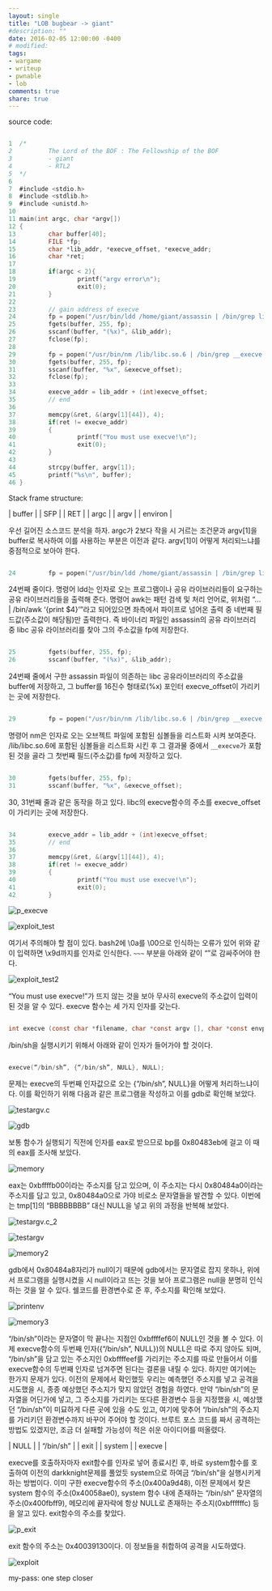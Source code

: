 ```yaml
---
layout: single
title: "LOB bugbear -> giant"
#description: ""
date: 2016-02-05 12:00:00 -0400
# modified: 
tags: 
- wargame
- writeup
- pwnable
- lob
comments: true
share: true
---
```


source code:

```c

1  /*
2          The Lord of the BOF : The Fellowship of the BOF
3          - giant
4          - RTL2
5  */
6  
7  #include <stdio.h>
8  #include <stdlib.h>
9  #include <unistd.h>
10 
11 main(int argc, char *argv[])
12 {
13         char buffer[40];
14         FILE *fp;
15         char *lib_addr, *execve_offset, *execve_addr;
16         char *ret;
17 
18         if(argc < 2){
19                 printf("argv error\n");
20                 exit(0);
21         }
22 
23         // gain address of execve
24         fp = popen("/usr/bin/ldd /home/giant/assassin | /bin/grep libc | /bin/awk '{print $4}'", "r");
25         fgets(buffer, 255, fp);
26         sscanf(buffer, "(%x)", &lib_addr);
27         fclose(fp);
28 
29         fp = popen("/usr/bin/nm /lib/libc.so.6 | /bin/grep __execve | /bin/awk '{print $1}'", "r");
30         fgets(buffer, 255, fp);
31         sscanf(buffer, "%x", &execve_offset);
32         fclose(fp);
33 
34         execve_addr = lib_addr + (int)execve_offset;
35         // end
36 
37         memcpy(&ret, &(argv[1][44]), 4);
38         if(ret != execve_addr)
39         {
40                 printf("You must use execve!\n");
41                 exit(0);
42         }
43 
44         strcpy(buffer, argv[1]);
45         printf("%s\n", buffer);
46 }

```

Stack frame structure:

| buffer |
| SFP |
| RET |
| argc |
| argv |
| environ |

우선 길어진 소스코드 분석을 하자. argc가 2보다 작을 시 거르는 조건문과 argv[1]을 buffer로 복사하여 이를 사용하는 부분은 이전과 같다. argv[1]이 어떻게 처리되느냐를 중점적으로 보아야 한다.


```c

24         fp = popen("/usr/bin/ldd /home/giant/assassin | /bin/grep libc | /bin/awk '{print $4}'", "r");

```

24번째 줄이다. 명령어 ldd는 인자로 오는 프로그램이나 공유 라이브러리들이 요구하는 공유 라이브러리들을 출력해 준다. 
명령어 awk는 패턴 검색 및 처리 언어로, 위처럼 “... | /bin/awk ‘{print $4}’”라고 되어있으면 좌측에서 파이프로 넘어온 출력 중 네번째 필드값(주소값이 해당됨)만 출력한다.
즉 바이너리 파일인 assassin의 공유 라이브러리 중 libc 공유 라이브러리를 찾아 그의 주소값을 fp에 저장한다.

```c

25         fgets(buffer, 255, fp);
26         sscanf(buffer, "(%x)", &lib_addr);

```

24번째 줄에서 구한 assassin 파일이 의존하는 libc 공유라이브러리의 주소값을 buffer에 저장하고, 그 buffer를 16진수 형태로(%x) 포인터 execve_offset이 가리키는 곳에 저장한다.

```c

29         fp = popen("/usr/bin/nm /lib/libc.so.6 | /bin/grep __execve | /bin/awk '{print $1}'", "r");

```

명령어 nm은 인자로 오는 오브젝트 파일에 포함된 심볼들을 리스트화 시켜 보여준다.
/lib/libc.so.6에 포함된 심볼들을 리스트화 시킨 후 그 결과물 중에서 `__execve`가 포함된 것을 골라 그 첫번째 필드(주소값)를 fp에 저장하고 있다.

```c

30         fgets(buffer, 255, fp);
31         sscanf(buffer, "%x", &execve_offset);

```

30, 31번째 줄과 같은 동작을 하고 있다. libc의 execve함수의 주소를 execve_offset이 가리키는 곳에 저장한다.

```c

34         execve_addr = lib_addr + (int)execve_offset;
35         // end
36 
37         memcpy(&ret, &(argv[1][44]), 4);
38         if(ret != execve_addr)
39         {
40                 printf("You must use execve!\n");
41                 exit(0);
42         }

```

![p_execve]({{site.url}}{{site.baseurl}}/assets/images/2016-02-05-LOB-14/0.png)

![exploit_test]({{site.url}}{{site.baseurl}}/assets/images/2016-02-05-LOB-14/1.png)

여기서 주의해야 할 점이 있다. bash2에 \0a를 \00으로 인식하는 오류가 있어 위와 같이 입력하면 \x9d까지를 인자로 인식한다. `~~~` 부분을 아래와 같이 “”로 감싸주어야 한다.

![exploit_test2]({{site.url}}{{site.baseurl}}/assets/images/2016-02-05-LOB-14/2.png)

“You must use execve!”가 뜨지 않는 것을 보아 무사히 execve의 주소값이 입력이 된 것을 알 수 있다.
execve 함수는 세 가지 인자를 갖는다.

```c

int execve (const char *filename, char *const argv [], char *const envp[]);

```

/bin/sh을 실행시키기 위해서 아래와 같이 인자가 들어가야 할 것이다.

```c

execve(“/bin/sh”, {“/bin/sh”, NULL}, NULL);

```

문제는 execve의 두번째 인자값으로 오는 {“/bin/sh”, NULL}을 어떻게 처리하느냐이다. 이를 확인하기 위해 다음과 같은 프로그램을 작성하고 이를 gdb로 확인해 보았다.

![testargv.c]({{site.url}}{{site.baseurl}}/assets/images/2016-02-05-LOB-14/3.png)

![gdb]({{site.url}}{{site.baseurl}}/assets/images/2016-02-05-LOB-14/4.png)

보통 함수가 실행되기 직전에 인자를 eax로 받으므로 bp를 0x80483eb에 걸고 이 때의 eax를 조사해 보았다.

![memory]({{site.url}}{{site.baseurl}}/assets/images/2016-02-05-LOB-14/5.png)

eax는 0xbffffb00이라는 주소지를 담고 있으며, 이 주소지는 다시 0x80484a0이라는 주소지를 담고 있고, 0x80484a0으로 가야 비로소 문자열들을 발견할 수 있다. 이번에는 tmp[1]의 “BBBBBBBB” 대신 NULL을 넣고 위의 과정을 반복해 보았다.

![testargv.c_2]({{site.url}}{{site.baseurl}}/assets/images/2016-02-05-LOB-14/6.png)

![testargv]({{site.url}}{{site.baseurl}}/assets/images/2016-02-05-LOB-14/7.png)

![memory2]({{site.url}}{{site.baseurl}}/assets/images/2016-02-05-LOB-14/8.png)

gdb에서 0x80484a8자리가 null이기 때문에 gdb에서는 문자열로 잡지 못하나, 위에서 프로그램을 실행시켰을 시 null이라고 뜨는 것을 보아 프로그램은 null을 분명히 인식하는 것을 알 수 있다. 쉘코드를 환경변수로 준 후, 주소지를 확인해 보았다.

![printenv]({{site.url}}{{site.baseurl}}/assets/images/2016-02-05-LOB-14/9.png)

![memory3]({{site.url}}{{site.baseurl}}/assets/images/2016-02-05-LOB-14/10.png)

“/bin/sh”이라는 문자열이 막 끝나는 지점인 0xbffffef6이 NULL인 것을 볼 수 있다. 이제 execve함수의 두번째 인자({“/bin/sh”, NULL})의 NULL은 따로 주지 않아도 되며, “/bin/sh”을 담고 있는 주소지인 0xbffffeef를 가리키는 주소지를 따로 만들어서 이를 execve함수의 두번째 인자로 넘겨주면 된다는 결론을 내릴 수 있다.
하지만 여기에는 한가지 문제가 있다. 이전의 문제에서 확인했듯 우리는 예측했던 주소지를 넣고 공격을 시도했을 시, 종종 예상했던 주소지가 맞지 않았던 경험을 하였다. 만약 “/bin/sh”의 문자열을 어딘가에 넣고, 그 주소지를 가리키는 또다른 환경변수 등을 지정했을 시, 예상했던 “/bin/sh”이 미묘하게 다른 곳에 있을 수도 있고, 여기에 맞추어 “/bin/sh”의 주소지를 가리키던 환경변수까지 바꾸어 주어야 할 것이다. 브루트 포스 코드를 짜서 공격하는 방법도 있겠지만, 조금 더 실패할 가능성이 적은 쉬운 아이디어를 떠올렸다.

| NULL |
| “/bin/sh” |
| exit |
| system |
| execve |

execve를 호출하자마자 exit함수를 인자로 넣어 종료시킨 후, 바로 system함수를 호출하여 이전의 darkknight문제를 풀었듯 system으로 하여금 “/bin/sh”을 실행시키게 하는 방법이다. 
이미 구한 execve함수의 주소(0x400a9d48), 이전 문제에서 찾은 system 함수의 주소(0x40058ae0), system 함수 내에 존재하는 “/bin/sh” 문자열의 주소(0x400fbff9), 메모리에 끝자락에 항상 NULL로 존재하는 주소지(0xbffffffc) 등을 알고 있다. exit함수의 주소를 찾았다.

![p_exit]({{site.url}}{{site.baseurl}}/assets/images/2016-02-05-LOB-14/11.png)

exit 함수의 주소는 0x40039130이다. 이 정보들을 취합하여 공격을 시도하였다.

![exploit]({{site.url}}{{site.baseurl}}/assets/images/2016-02-05-LOB-14/12.png)


my-pass: one step closer